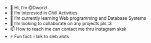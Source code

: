 - 👋 Hi, I’m @Dworzt
- 👀 I’m interested in Chill Activities  
- 🌱 I’m currently learning Web programming and Database Systems
- 💞️ I’m looking to collaborate on any projects pls :3
- 📫 How to reach me can contact me thru instagram sksk
- ⚡ Fun fact: i laik to sleb alots

